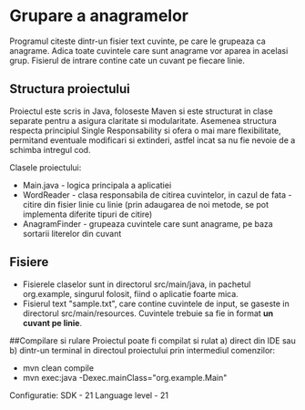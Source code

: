 # Grupare a anagramelor

Programul citeste dintr-un fisier text cuvinte, pe care le grupeaza ca anagrame. Adica toate cuvintele care sunt anagrame vor aparea in acelasi grup.
Fisierul de intrare contine cate un cuvant pe fiecare linie.

## Structura proiectului
Proiectul este scris in Java, foloseste Maven si este structurat in clase separate pentru a asigura claritate si modularitate. Asemenea structura respecta principiul Single Responsability si ofera o mai mare flexibilitate, permitand eventuale modificari si extinderi, astfel incat sa nu fie nevoie de a schimba intregul cod.

Clasele proiectului:
  - Main.java - logica principala a aplicatiei
  - WordReader - clasa responsabila de citirea cuvintelor, in cazul de fata - citire din fisier linie cu linie (prin adaugarea de noi metode, se pot implementa diferite tipuri de citire)
  - AnagramFinder - grupeaza cuvintele care sunt anagrame, pe baza sortarii literelor din cuvant

## Fisiere
  - Fisierele claselor sunt in directorul src/main/java, in pachetul org.example, singurul folosit, fiind o aplicatie foarte mica.
  - Fisierul text "sample.txt", care contine cuvintele de input, se gaseste in directorul src/main/resources. Cuvintele trebuie sa fie in format **un cuvant pe linie**.

##Compilare si rulare
Proiectul poate fi compilat si rulat a) direct din IDE sau b) dintr-un terminal in directoul proiectului prin intermediul comenzilor:
  - mvn clean compile
  - mvn exec:java -Dexec.mainClass="org.example.Main"

Configuratie:
SDK - 21
Language level - 21
